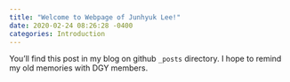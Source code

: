 ```yaml
---
title: "Welcome to Webpage of Junhyuk Lee!"
date: 2020-02-24 08:26:28 -0400
categories: Introduction 
---
```


You’ll find this post in my blog on github `_posts` directory.  I hope to remind my old memories with DGY members. 

